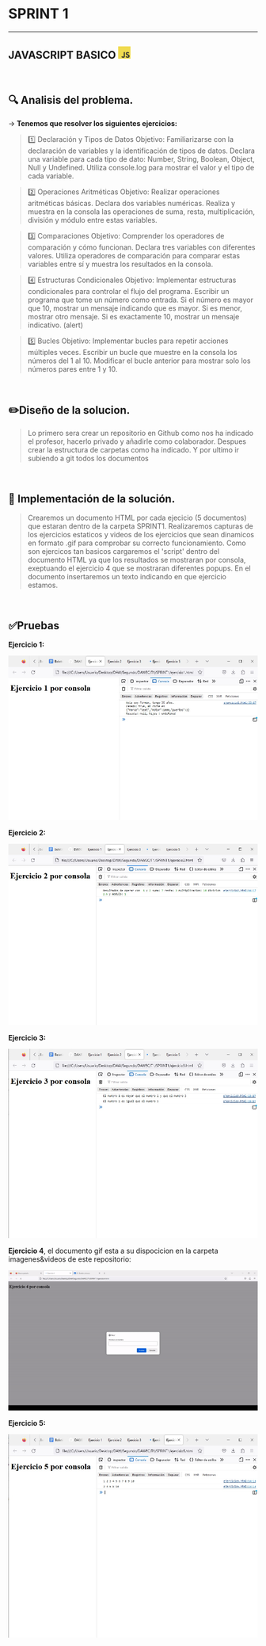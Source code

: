 # SPRINT 1 
---
## JAVASCRIPT BASICO  <img src="https://raw.githubusercontent.com/voodootikigod/logo.js/master/js.png" alt="Logo de JavaScript" width="25">
<br/>

:mag: Analisis del problema.
---
→ **Tenemos que resolver los siguientes ejercicios:**

>:one: Declaración y Tipos de Datos
Objetivo: Familiarizarse con la declaración de variables y la identificación de tipos de datos.
Declara una variable para cada tipo de dato: Number, String, Boolean, Object, Null y Undefined.
Utiliza console.log para mostrar el valor y el tipo de cada variable. 

>:two: Operaciones Aritméticas
Objetivo: Realizar operaciones aritméticas básicas.
Declara dos variables numéricas.
Realiza y muestra en la consola las operaciones de suma, resta, multiplicación, división y módulo entre estas variables.

>:three: Comparaciones
Objetivo: Comprender los operadores de comparación y cómo funcionan.
Declara tres variables con diferentes valores.
Utiliza operadores de comparación para comparar estas variables entre sí y muestra los resultados en la consola.

>:four: Estructuras Condicionales
Objetivo: Implementar estructuras condicionales para controlar el flujo del programa.
Escribir un programa que tome un número como entrada.
Si el número es mayor que 10, mostrar un mensaje indicando que es mayor. Si es menor, mostrar otro mensaje. Si es exactamente 10, mostrar un mensaje indicativo. (alert)

>:five: Bucles
Objetivo: Implementar bucles para repetir acciones múltiples veces.
Escribir un bucle que muestre en la consola los números del 1 al 10.
Modificar el bucle anterior para mostrar solo los números pares entre 1 y 10.  

<br/>

✏️Diseño de la solucion.
---
>Lo primero sera crear un repositorio en Github como nos ha indicado el profesor, hacerlo privado y añadirle como colaborador. Despues crear la estructura de carpetas como ha indicado. Y por ultimo ir subiendo a git todos los documentos

<br/>

📝 Implementación de la solución.
---

>Crearemos un documento HTML por cada ejecicio (5 documentos) que estaran dentro de la carpeta SPRINT1.
Realizaremos capturas de los ejercicios estaticos y videos de los ejercicios que sean dinamicos en formato .gif para comprobar su correcto funcionamiento. Como son ejercicos tan basicos cargaremos el 'script' dentro del documento HTML ya que los resultados se mostraran por consola, exeptuando el ejercicio 4 que se mostraran diferentes popups.
En el documento insertaremos un texto indicando en que ejercicio estamos.

<br/>

✅Pruebas
---

**Ejercicio 1:**

<img src='./Imagenes&videos/Ejercicio1.jpg'>
<br/>

**Ejercicio 2:**

<img src='./Imagenes&videos/Ejercicio2.jpg'>
<br/>

**Ejercicio 3:**

<img src='./Imagenes&videos/Ejercicio3.jpg'>
<br/>

**Ejercicio 4**, el documento gif esta a su dispocicion en la carpeta imagenes&videos de este repositorio:


<img src='./Imagenes&videos/ejercicio4.gif'>
<br/>

**Ejercicio 5:**

<img src='./Imagenes&videos/Ejercicio5.jpg'>